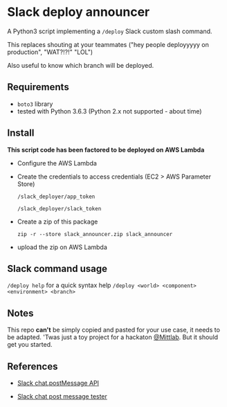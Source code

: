 # Slack deploy announcer
A Python3 script implementing a `/deploy` Slack custom slash command.

This replaces shouting at your teammates ("hey people deployyyyy on production", "WAT?!?!" "LOL")

Also useful to know which branch will be deployed.

## Requirements
- `boto3` library
- tested with Python 3.6.3 (Python 2.x not supported - about time)

## Install
__This script code has been factored to be deployed on AWS Lambda__

- Configure the AWS Lambda
- Create the credentials to access credentials (EC2 > AWS Parameter Store)

  `/slack_deployer/app_token`

  `/slack_deployer/slack_token`
- Create a zip of this package

  `zip -r --store slack_announcer.zip slack_announcer`
- upload the zip on AWS Lambda

## Slack command usage

`/deploy help` for a quick syntax help
`/deploy <world> <component> <environment> <branch>`

## Notes
This repo __can't__ be simply copied and pasted for your use case, it needs to be adapted. 'Twas just a toy project for a hackaton [@Mittlab](https://www.mittelab.org). But it should get you started.

## References

* [Slack chat.postMessage API](https://api.slack.com/methods/chat.postMessage)

* [Slack chat post message tester](https://api.slack.com/methods/chat.postMessage/test)
